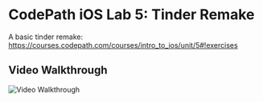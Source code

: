 # CodePath iOS Lab 5: Tinder Remake

A basic tinder remake: https://courses.codepath.com/courses/intro_to_ios/unit/5#!exercises

## Video Walkthrough

<img src='http://i.imgur.com/sTTPs14.gif' title='Video Walkthrough' width='' alt='Video Walkthrough' />

